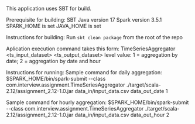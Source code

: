 This application uses SBT for build.

Prerequisite for building:
SBT
Java version 17
Spark version 3.5.1
SPARK_HOME is set
JAVA_HOME is set

Instructions for building:
Run `sbt clean package` from the root of the repo

Aplication execution command takes this form:
TimeSeriesAggregator <ts_input_dataset> <ts_output_dataset> <level>
level value: 1 = aggregation by date; 2 = aggregation by date and hour

Instructions for running:
Sample command for daily aggregation:
$SPARK_HOME/bin/spark-submit --class com.interview.assignment.TimeSeriesAggregator ./target/scala-2.12/assignment_2.12-1.0.jar data_in/input_data.csv data_out_date 1

Sample command for hourly aggregation:
$SPARK_HOME/bin/spark-submit --class com.interview.assignment.TimeSeriesAggregator ./target/scala-2.12/assignment_2.12-1.0.jar data_in/input_data.csv data_out_hour 2
